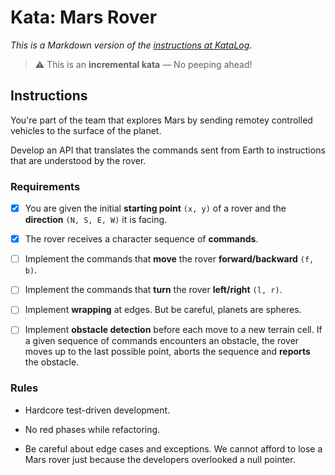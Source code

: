 # Kata: Mars Rover

_This is a Markdown version of the [instructions at KataLog](https://kata-log.rocks/mars-rover-kata)_.

> ⚠ This is an **incremental kata** — No peeping ahead!

## Instructions

You're part of the team that explores Mars by sending remotey controlled vehicles to the surface of the planet.

Develop an API that translates the commands sent from Earth to instructions that are understood by the rover.

### Requirements

- [x] You are given the initial **starting point** `(x, y)` of a rover and the **direction** `(N, S, E, W)` it is facing.

- [x] The rover receives a character sequence of **commands**.

- [ ] Implement the commands that **move** the rover **forward/backward** `(f, b)`.

- [ ] Implement the commands that **turn** the rover **left/right** `(l, r)`.

- [ ] Implement **wrapping** at edges. But be careful, planets are spheres.

- [ ] Implement **obstacle detection** before each move to a new terrain cell. If a given sequence of commands encounters an obstacle, the rover moves up to the last possible point, aborts the sequence and **reports** the obstacle.

### Rules

- Hardcore test-driven development.

- No red phases while refactoring.

- Be careful about edge cases and exceptions. We cannot afford to lose a Mars rover just because the developers overlooked a null pointer.
